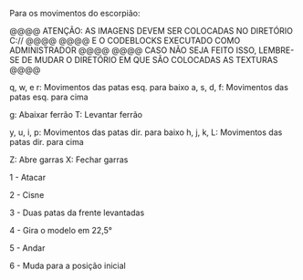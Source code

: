 Para os movimentos do escorpião:

@@@@ ATENÇÃO: AS IMAGENS DEVEM SER COLOCADAS NO DIRETÓRIO C:// @@@@
@@@@ E O CODEBLOCKS EXECUTADO COMO ADMINISTRADOR @@@@
@@@@ CASO NÃO SEJA FEITO ISSO, LEMBRE-SE DE MUDAR O DIRETÓRIO EM QUE SÃO COLOCADAS AS TEXTURAS @@@@

q, w, e r: Movimentos das patas esq. para baixo
a, s, d, f: Movimentos das patas esq. para cima

g: Abaixar ferrão
T: Levantar ferrão

y, u, i, p: Movimentos das patas dir. para baixo
h, j, k, L: Movimentos das patas dir. para cima

Z: Abre garras
X: Fechar garras

1 - Atacar

2 - Cisne

3 - Duas patas da frente levantadas

4 - Gira o modelo em 22,5°

5 - Andar

6 - Muda para a posição inicial
